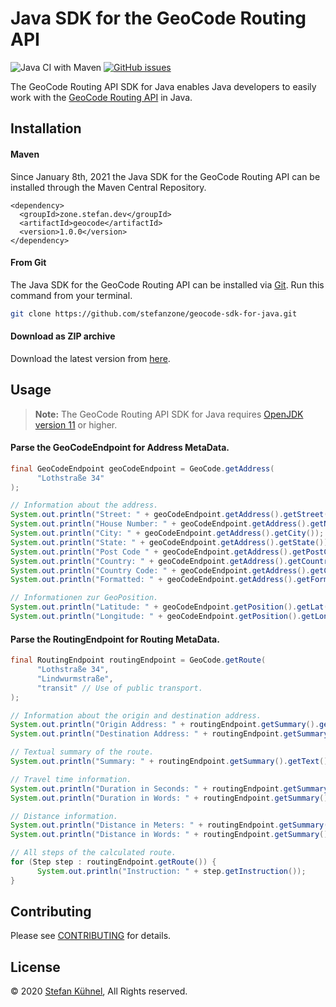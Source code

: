 # Java SDK for the GeoCode Routing API

![Java CI with Maven](https://github.com/stefanzone/geocode-sdk-for-java/workflows/Java%20CI%20with%20Maven/badge.svg)
[![GitHub issues](https://img.shields.io/github/issues/stefanzone/geocode-sdk-for-java)](https://github.com/stefanzone/geocode-sdk-for-java/issues)

The GeoCode Routing API SDK for Java enables Java developers to easily work with the [GeoCode Routing API](https://geocode.dev.stefan.zone) in Java.

## Installation

#### Maven

Since January 8th, 2021 the Java SDK for the GeoCode Routing API can be installed through the Maven Central Repository.

```
<dependency>
  <groupId>zone.stefan.dev</groupId>
  <artifactId>geocode</artifactId>
  <version>1.0.0</version>
</dependency>
```

#### From Git

The Java SDK for the GeoCode Routing API can be installed via [Git](https://git-scm.com/downloads). Run this command from your terminal.

```bash
git clone https://github.com/stefanzone/geocode-sdk-for-java.git
```

#### Download as ZIP archive

Download the latest version from [here](https://github.com/stefanzone/geocode-sdk-for-java/archive/main.zip).

## Usage

> **Note:** The GeoCode Routing API SDK for Java requires [OpenJDK version 11](https://www.oracle.com/java/technologies/javase-jdk11-downloads.html) or higher.

#### Parse the GeoCodeEndpoint for Address MetaData.
```java
final GeoCodeEndpoint geoCodeEndpoint = GeoCode.getAddress(
      "Lothstraße 34"
);

// Information about the address.
System.out.println("Street: " + geoCodeEndpoint.getAddress().getStreet());
System.out.println("House Number: " + geoCodeEndpoint.getAddress().getNumber());
System.out.println("City: " + geoCodeEndpoint.getAddress().getCity());
System.out.println("State: " + geoCodeEndpoint.getAddress().getState());
System.out.println("Post Code " + geoCodeEndpoint.getAddress().getPostCode());
System.out.println("Country: " + geoCodeEndpoint.getAddress().getCountry());
System.out.println("Country Code: " + geoCodeEndpoint.getAddress().getCountryCode());
System.out.println("Formatted: " + geoCodeEndpoint.getAddress().getFormatted());

// Informationen zur GeoPosition.
System.out.println("Latitude: " + geoCodeEndpoint.getPosition().getLat());
System.out.println("Longitude: " + geoCodeEndpoint.getPosition().getLon());
```

#### Parse the RoutingEndpoint for Routing MetaData.
```java
final RoutingEndpoint routingEndpoint = GeoCode.getRoute(
      "Lothstraße 34",
      "Lindwurmstraße",
      "transit" // Use of public transport.
);

// Information about the origin and destination address.
System.out.println("Origin Address: " + routingEndpoint.getSummary().getLocation().getOrigin());
System.out.println("Destination Address: " + routingEndpoint.getSummary().getLocation().getDestination());

// Textual summary of the route.
System.out.println("Summary: " + routingEndpoint.getSummary().getText());

// Travel time information.
System.out.println("Duration in Seconds: " + routingEndpoint.getSummary().getDuration().getSeconds());
System.out.println("Duration in Words: " + routingEndpoint.getSummary().getDuration().getText());

// Distance information.
System.out.println("Distance in Meters: " + routingEndpoint.getSummary().getDistance().getMeters());
System.out.println("Distance in Words: " + routingEndpoint.getSummary().getDistance().getText());

// All steps of the calculated route.
for (Step step : routingEndpoint.getRoute()) {
      System.out.println("Instruction: " + step.getInstruction());
}
```

## Contributing

Please see [CONTRIBUTING](https://github.com/stefanzone/geocode-sdk-for-java/blob/main/CONTRIBUTING.md) for details.

## License

&copy; 2020 [Stefan Kühnel](https://stefan.zone), All Rights reserved.
